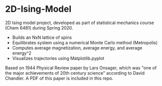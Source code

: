 # 2D-Ising-Model

2D Ising model project, developed as part of statistical mechanics course (Chem 6481) during Spring 2020.

 - Builds an NxN lattice of spins
 - Equilibrates system using a numerical Monte Carlo method (Metropolis)
 - Computes average magnetization, average energy, and average energy^2
 - Visualizes trajectories using Matplotlib.pyplot
 
Based on 1944 Physical Review paper by Lars Onsager, which was "one of the major achievements of
20th century science" according to David Chandler. A PDF of this paper is included in this repo.
